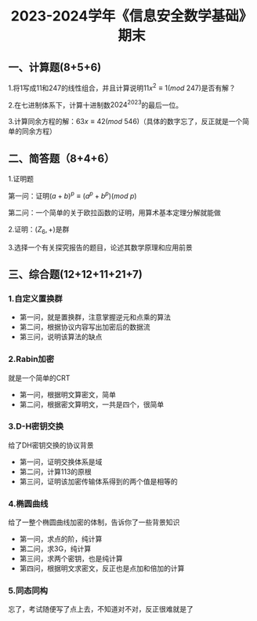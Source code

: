 # <center>2023-2024学年《信息安全数学基础》期末</center>

## 一、计算题(8+5+6)

1.将$1$写成$11$和$247$的线性组合，并且计算说明$11x^2\equiv 1(mod~247)$是否有解？





2.在七进制体系下，计算十进制数$2024^{2023}$的最后一位。





3.计算同余方程的解：$63x\equiv42(mod~546)$（具体的数字忘了，反正就是一个简单的同余方程）





## 二、简答题（8+4+6）

1.证明题

第一问：证明$(a+b)^p\equiv(a^p+b^p)(mod ~p)$

第二问：一个简单的关于欧拉函数的证明，用算术基本定理分解就能做



2.证明：$(Z_6,+)$是群



3.选择一个有关探究报告的题目，论述其数学原理和应用前景





## 三、综合题(12+12+11+21+7)

### 1.自定义置换群

- 第一问，就是置换群，注意掌握逆元和点乘的算法
- 第二问，根据协议内容写出加密后的数据流
- 第三问，说明该算法的缺点



### 2.Rabin加密

就是一个简单的CRT

- 第一问，根据明文算密文，简单
- 第二问，根据密文算明文，一共是四个，很简单



### 3.D-H密钥交换

给了DH密钥交换的协议背景

- 第一问，证明交换体系是域
- 第二问，计算113的原根
- 第三问，证明该加密传输体系得到的两个值是相等的



### 4.椭圆曲线

给了一整个椭圆曲线加密的体制，告诉你了一些背景知识

- 第一问，求点的阶，纯计算
- 第二问，求3G，纯计算
- 第三问，求两个密钥，也是纯计算
- 第四问，根据明文求密文，反正也是点加和倍加的计算



### 5.同态同构

忘了，考试随便写了点上去，不知道对不对，反正很难就是了
